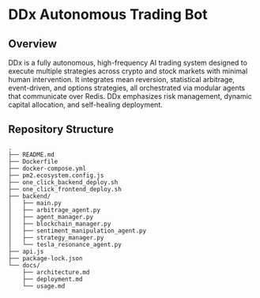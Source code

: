 # DDx Autonomous Trading Bot

## Overview
DDx is a fully autonomous, high-frequency AI trading system designed to execute multiple strategies across crypto and stock markets with minimal human intervention. It integrates mean reversion, statistical arbitrage, event-driven, and options strategies, all orchestrated via modular agents that communicate over Redis. DDx emphasizes risk management, dynamic capital allocation, and self-healing deployment.

## Repository Structure
```
.
├── README.md
├── Dockerfile
├── docker-compose.yml
├── pm2.ecosystem.config.js
├── one_click_backend_deploy.sh
├── one_click_frontend_deploy.sh
├── backend/
│   ├── main.py
│   ├── arbitrage_agent.py
│   ├── agent_manager.py
│   ├── blockchain_manager.py
│   ├── sentiment_manipulation_agent.py
│   ├── strategy_manager.py
│   └── tesla_resonance_agent.py
├── api.js
├── package-lock.json
└── docs/
    ├── architecture.md
    ├── deployment.md
    └── usage.md
```
